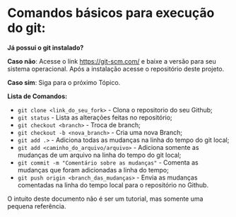 # Comandos básicos para execução do git:

**Já possui o git instalado?**

**Caso não**: Acesse o link https://git-scm.com/ e baixe a versão para seu sistema operacional. Após a instalação acesse o repositório deste projeto.

**Caso sim**: Siga para o próximo Tópico.

**Lista de Comandos:**

- `git clone <link_do_seu_fork>` - Clona o repositorio do seu Github;
- `git status` - Lista as alterações feitas no repositório;
- `git checkout <branch>` - Troca de branch;
- `git checkout -b <nova_branch>` - Cria uma nova Branch;
- `git add .>` - Adiciona todas as mudanças na linha do tempo do git local;
- `git add <caminho_do_arquivo/arquivo>` - Adiciona somente as mudanças de um arquivo na linha do tempo do git local;
- `git commit -m "Comentário sobre as mudanças"` - Comenta as mudanças que foram adicionadas a linha do tempo;
- `git push origin <branch_das_mudanças>` - Envia as mudanças comentadas na linha do tempo local para o repositório no Github.

O intuito deste documento não é ser um tutorial, mas somente uma pequena referência.
